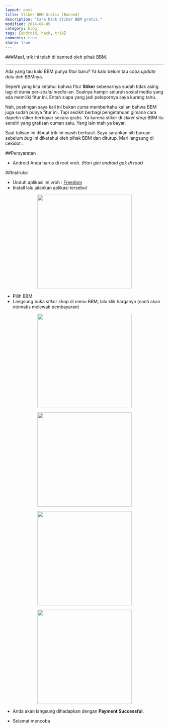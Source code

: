 ```yaml
---
layout: post
title: Stiker BBM Gratis [Banned]
description: "Cara hack Stiker BBM gratis."
modified: 2014-04-05
category: blog
tags: [android, hack, trik]
comments: true
share: true
---
```


###Maaf, trik ini telah di banned oleh pihak BBM.

---

Ada yang tau kalo BBM punya fitur baru? Ya kalo belum tau coba *update* dulu deh BBMnya. 

Seperti yang kita ketahui bahwa fitur **Stiker** sebenarnya sudah tidak asing lagi di dunia per-*sosial media*-an. Soalnya hampir seluruh sosial media yang ada memiliki fitur ini. Entah siapa yang jadi pelopornya saya kurang tahu.

Nah, postingan saya kali ini bukan cuma memberitahu kalian bahwa BBM juga sudah punya fitur ini. Tapi sedikit berbagi pengetahuan gimana cara dapetin stiker berbayar secara gratis. Ya karena stiker di *stiker shop* BBM itu sendiri yang gratisan cuman satu. Yang lain mah ya bayar. 

Saat tulisan ini dibuat trik ini masih berhasil. Saya sarankan sih buruan sebelum *bug* ini diketahui oleh pihak BBM dan ditutup. Mari langsung di cekidot :

##Persyaratan

- Android Anda harus di root vroh. *(Hari gini android gak di root)*

##Instruksi

- Unduh aplikasi ini vroh : [Freedom](http://www.mediafire.com/?8tyq4x86t26hadq)
- Install lalu jalankan aplikasi tersebut

<figure>
	<center>
		<a href="{{ site.url }}/assets/post/2014-04-05-stiker-bbm-gratis-1.png" target="_blank"> 
			<img src="{{ site.url }}/assets/post/2014-04-05-stiker-bbm-gratis-1.png" width="300px"/>
		</a>
	</center>
</figure>

- Pilih BBM
- Langsung buka *stiker shop* di menu BBM, lalu klik harganya (nanti akan otomatis melewati pembayaran)

<figure>
	<center>
		<a href="{{ site.url }}/assets/post/2014-04-05-stiker-bbm-gratis-2.png" target="_blank"> 
			<img src="{{ site.url }}/assets/post/2014-04-05-stiker-bbm-gratis-2.png" width="300px"/>
		</a>
	</center>
</figure>

<figure>
	<center>
		<a href="{{ site.url }}/assets/post/2014-04-05-stiker-bbm-gratis-3.png" target="_blank"> 
			<img src="{{ site.url }}/assets/post/2014-04-05-stiker-bbm-gratis-3.png" width="300px"/>
		</a>
	</center>
</figure>

<figure>
	<center>
		<a href="{{ site.url }}/assets/post/2014-04-05-stiker-bbm-gratis-4.png" target="_blank"> 
			<img src="{{ site.url }}/assets/post/2014-04-05-stiker-bbm-gratis-4.png" width="300px"/>
		</a>
	</center>
</figure>

<figure>
	<center>
		<a href="{{ site.url }}/assets/post/2014-04-05-stiker-bbm-gratis-5.png" target="_blank"> 
			<img src="{{ site.url }}/assets/post/2014-04-05-stiker-bbm-gratis-5.png" width="300px"/>
		</a>
	</center>
</figure>

- Anda akan langsung dihadapkan dengan **Payment Successful**.

- Selamat mencoba